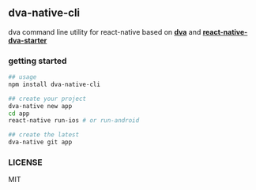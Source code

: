 ## dva-native-cli

dva command line utility for react-native based on **[dva](https://github.com/dvajs/dva)** and **[react-native-dva-starter](https://github.com/nihgwu/react-native-dva-starter)**

### getting started

``` bash
## usage
npm install dva-native-cli

## create your project
dva-native new app 
cd app
react-native run-ios # or run-android

## create the latest
dva-native git app
```


### LICENSE
MIT